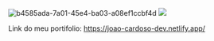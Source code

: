 
![b4585ada-7a01-45e4-ba03-a08ef1ccbf4d](https://github.com/Jp-Cardoso360/Portifolio/assets/141683330/4bea7bbc-48c0-42fb-b654-8aa33f22106b)
<img src ="![image](https://github.com/Jp-Cardoso360/Portifolio/assets/141683330/5342d077-db6c-491d-8278-c1caaf9e6680)">

Link do meu portifolio:  https://joao-cardoso-dev.netlify.app/

